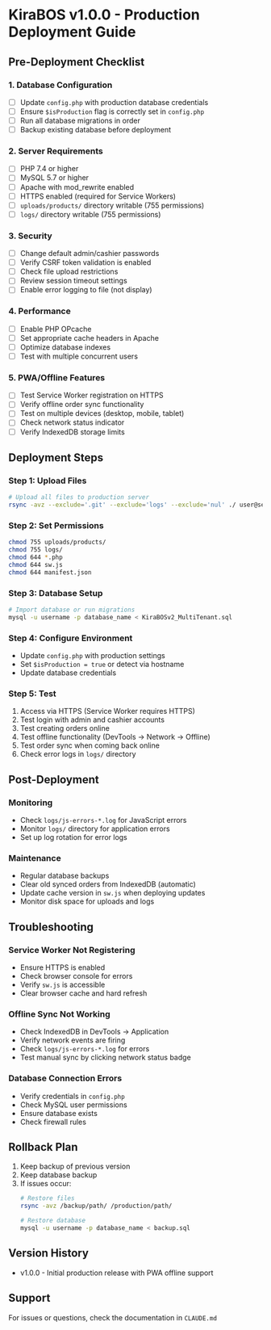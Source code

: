 # KiraBOS v1.0.0 - Production Deployment Guide

## Pre-Deployment Checklist

### 1. Database Configuration
- [ ] Update `config.php` with production database credentials
- [ ] Ensure `$isProduction` flag is correctly set in `config.php`
- [ ] Run all database migrations in order
- [ ] Backup existing database before deployment

### 2. Server Requirements
- [ ] PHP 7.4 or higher
- [ ] MySQL 5.7 or higher
- [ ] Apache with mod_rewrite enabled
- [ ] HTTPS enabled (required for Service Workers)
- [ ] `uploads/products/` directory writable (755 permissions)
- [ ] `logs/` directory writable (755 permissions)

### 3. Security
- [ ] Change default admin/cashier passwords
- [ ] Verify CSRF token validation is enabled
- [ ] Check file upload restrictions
- [ ] Review session timeout settings
- [ ] Enable error logging to file (not display)

### 4. Performance
- [ ] Enable PHP OPcache
- [ ] Set appropriate cache headers in Apache
- [ ] Optimize database indexes
- [ ] Test with multiple concurrent users

### 5. PWA/Offline Features
- [ ] Test Service Worker registration on HTTPS
- [ ] Verify offline order sync functionality
- [ ] Test on multiple devices (desktop, mobile, tablet)
- [ ] Check network status indicator
- [ ] Verify IndexedDB storage limits

## Deployment Steps

### Step 1: Upload Files
```bash
# Upload all files to production server
rsync -avz --exclude='.git' --exclude='logs' --exclude='nul' ./ user@server:/path/to/webroot/
```

### Step 2: Set Permissions
```bash
chmod 755 uploads/products/
chmod 755 logs/
chmod 644 *.php
chmod 644 sw.js
chmod 644 manifest.json
```

### Step 3: Database Setup
```bash
# Import database or run migrations
mysql -u username -p database_name < KiraBOSv2_MultiTenant.sql
```

### Step 4: Configure Environment
- Update `config.php` with production settings
- Set `$isProduction = true` or detect via hostname
- Update database credentials

### Step 5: Test
1. Access via HTTPS (Service Worker requires HTTPS)
2. Test login with admin and cashier accounts
3. Test creating orders online
4. Test offline functionality (DevTools → Network → Offline)
5. Test order sync when coming back online
6. Check error logs in `logs/` directory

## Post-Deployment

### Monitoring
- Check `logs/js-errors-*.log` for JavaScript errors
- Monitor `logs/` directory for application errors
- Set up log rotation for error logs

### Maintenance
- Regular database backups
- Clear old synced orders from IndexedDB (automatic)
- Update cache version in `sw.js` when deploying updates
- Monitor disk space for uploads and logs

## Troubleshooting

### Service Worker Not Registering
- Ensure HTTPS is enabled
- Check browser console for errors
- Verify `sw.js` is accessible
- Clear browser cache and hard refresh

### Offline Sync Not Working
- Check IndexedDB in DevTools → Application
- Verify network events are firing
- Check `logs/js-errors-*.log` for errors
- Test manual sync by clicking network status badge

### Database Connection Errors
- Verify credentials in `config.php`
- Check MySQL user permissions
- Ensure database exists
- Check firewall rules

## Rollback Plan
1. Keep backup of previous version
2. Keep database backup
3. If issues occur:
   ```bash
   # Restore files
   rsync -avz /backup/path/ /production/path/

   # Restore database
   mysql -u username -p database_name < backup.sql
   ```

## Version History
- v1.0.0 - Initial production release with PWA offline support

## Support
For issues or questions, check the documentation in `CLAUDE.md`
